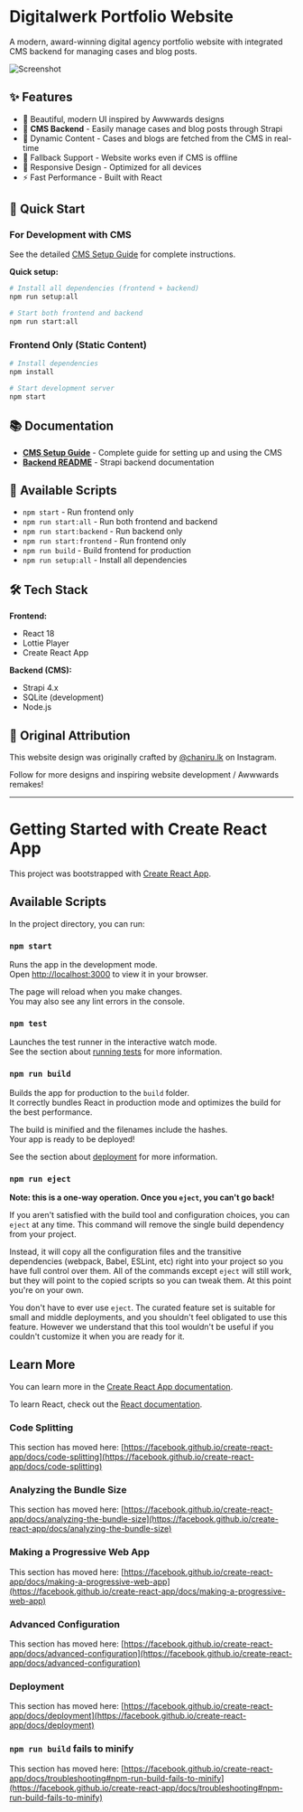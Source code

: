 # Digitalwerk Portfolio Website

A modern, award-winning digital agency portfolio website with integrated CMS backend for managing cases and blog posts.

![Screenshot](./src/components/img/screenshot.png)

## ✨ Features

- 🎨 Beautiful, modern UI inspired by Awwwards designs
- 📝 **CMS Backend** - Easily manage cases and blog posts through Strapi
- 🚀 Dynamic Content - Cases and blogs are fetched from the CMS in real-time
- 💪 Fallback Support - Website works even if CMS is offline
- 📱 Responsive Design - Optimized for all devices
- ⚡ Fast Performance - Built with React

## 🚀 Quick Start

### For Development with CMS

See the detailed [CMS Setup Guide](./CMS_SETUP_GUIDE.md) for complete instructions.

**Quick setup:**
```bash
# Install all dependencies (frontend + backend)
npm run setup:all

# Start both frontend and backend
npm run start:all
```

### Frontend Only (Static Content)

```bash
# Install dependencies
npm install

# Start development server
npm start
```

## 📚 Documentation

- **[CMS Setup Guide](./CMS_SETUP_GUIDE.md)** - Complete guide for setting up and using the CMS
- **[Backend README](./backend/README.md)** - Strapi backend documentation

## 🎯 Available Scripts

- `npm start` - Run frontend only
- `npm run start:all` - Run both frontend and backend
- `npm run start:backend` - Run backend only
- `npm run start:frontend` - Run frontend only
- `npm run build` - Build frontend for production
- `npm run setup:all` - Install all dependencies

## 🛠️ Tech Stack

**Frontend:**
- React 18
- Lottie Player
- Create React App

**Backend (CMS):**
- Strapi 4.x
- SQLite (development)
- Node.js

## 📝 Original Attribution

This website design was originally crafted by [@chaniru.lk](https://instagram.com/chaniru.lk) on Instagram.

Follow for more designs and inspiring website development / Awwwards remakes!

---

# Getting Started with Create React App

This project was bootstrapped with [Create React App](https://github.com/facebook/create-react-app).

## Available Scripts

In the project directory, you can run:

### `npm start`

Runs the app in the development mode.\
Open [http://localhost:3000](http://localhost:3000) to view it in your browser.

The page will reload when you make changes.\
You may also see any lint errors in the console.

### `npm test`

Launches the test runner in the interactive watch mode.\
See the section about [running tests](https://facebook.github.io/create-react-app/docs/running-tests) for more information.

### `npm run build`

Builds the app for production to the `build` folder.\
It correctly bundles React in production mode and optimizes the build for the best performance.

The build is minified and the filenames include the hashes.\
Your app is ready to be deployed!

See the section about [deployment](https://facebook.github.io/create-react-app/docs/deployment) for more information.

### `npm run eject`

**Note: this is a one-way operation. Once you `eject`, you can't go back!**

If you aren't satisfied with the build tool and configuration choices, you can `eject` at any time. This command will remove the single build dependency from your project.

Instead, it will copy all the configuration files and the transitive dependencies (webpack, Babel, ESLint, etc) right into your project so you have full control over them. All of the commands except `eject` will still work, but they will point to the copied scripts so you can tweak them. At this point you're on your own.

You don't have to ever use `eject`. The curated feature set is suitable for small and middle deployments, and you shouldn't feel obligated to use this feature. However we understand that this tool wouldn't be useful if you couldn't customize it when you are ready for it.

## Learn More

You can learn more in the [Create React App documentation](https://facebook.github.io/create-react-app/docs/getting-started).

To learn React, check out the [React documentation](https://reactjs.org/).

### Code Splitting

This section has moved here: [https://facebook.github.io/create-react-app/docs/code-splitting](https://facebook.github.io/create-react-app/docs/code-splitting)

### Analyzing the Bundle Size

This section has moved here: [https://facebook.github.io/create-react-app/docs/analyzing-the-bundle-size](https://facebook.github.io/create-react-app/docs/analyzing-the-bundle-size)

### Making a Progressive Web App

This section has moved here: [https://facebook.github.io/create-react-app/docs/making-a-progressive-web-app](https://facebook.github.io/create-react-app/docs/making-a-progressive-web-app)

### Advanced Configuration

This section has moved here: [https://facebook.github.io/create-react-app/docs/advanced-configuration](https://facebook.github.io/create-react-app/docs/advanced-configuration)

### Deployment

This section has moved here: [https://facebook.github.io/create-react-app/docs/deployment](https://facebook.github.io/create-react-app/docs/deployment)

### `npm run build` fails to minify

This section has moved here: [https://facebook.github.io/create-react-app/docs/troubleshooting#npm-run-build-fails-to-minify](https://facebook.github.io/create-react-app/docs/troubleshooting#npm-run-build-fails-to-minify)
